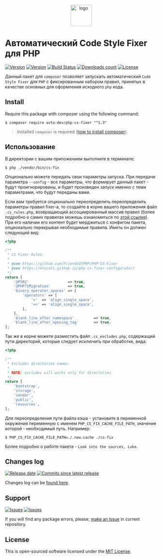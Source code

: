 <p align="center">
  <img alt="logo" src="https://hsto.org/webt/z7/4w/hk/z74whki0f3xq-rbturgbak5mrpi.png" width="70" height="70" />
</p>

# Автоматический Code Style Fixer для PHP

[![Version][badge_packagist_version]][link_packagist]
[![Version][badge_php_version]][link_packagist]
[![Build Status][badge_build]][link_build]
[![Downloads count][badge_downloads_count]][link_packagist]
[![License][badge_license]][link_license]

Данный пакет для `composer` позволяет запускать автоматический `Code Style Fixer` для `PHP` с фиксированным набором правил, принятых в качестве основных для оформления исходного `php` кода.

## Install

Require this package with composer using the following command:

```shell
$ composer require avto-dev/php-cs-fixer "^1.3"
```

> Installed `composer` is required ([how to install composer][getcomposer]).

## Использование

В директории с вашим приложением выполните в терминале:

```shell
$ php ./vendor/bin/cs-fix
```

Опционально можете передать свои параметры запуска. При передаче параметра `--config` - все параметры, что формирует данный пакет - будут проигнорированы, и будет произведен запуск именно с теми параметрами, что будут переданы вами.

Если вам требуется опционально переопределить переопределить параметры правил fixer-а, то создайте в корне вашего приложения файл `.cs_rules.php`, возвращающий ассоциированный массив правил (более подробно о самих правилах можешь ознакомиться по [этой ссылке][vendor_fixer]). При его наличии его контент будет мерджиться с конфигом пакета, опционально перекрывая необходимые правила. Иметь он должен следующий вид:

```php
<?php

/**
 * CS Fixer Rules.
 *
 * @see https://github.com/FriendsOfPHP/PHP-CS-Fixer
 * @see https://mlocati.github.io/php-cs-fixer-configurator/
 */
return [
    '@PSR2'                  => true,
    '@PHP71Migration'        => true,
    'binary_operator_spaces' => [
        'operators' => [
            '='  => 'align_single_space',
            '=>' => 'align_single_space',
        ],
    ],
    'blank_line_after_namespace'         => true,
    'blank_line_after_opening_tag'       => true,
];
```

Так же в корне можете разместить файл `.cs_excludes.php`, содержащий пути директорий, которые следует исключить при обработке, вида:

```php
<?php

/**
 * Excludes directories names.
 *
 * NOTE: excludes will works only for directories.
 */
return [
    'bootstrap',
    'storage',
    'vendor',
    'public',
    'resources',
];
```

Для переопределения пути файла кэша - установите в переменной окружения переменную с именем `PHP_CS_FIX_CACHE_FILE_PATH`, значение которой - необходимый путь. Например:

```shell
$ PHP_CS_FIX_CACHE_FILE_PATH=./.new.cache ./cs-fix
```

Более подробно о работе пакета - `Look into the sources, Luke`.

## Changes log

[![Release date][badge_release_date]][link_releases]
[![Commits since latest release][badge_commits_since_release]][link_commits]

Changes log can be [found here][link_changes_log].

## Support

[![Issues][badge_issues]][link_issues]
[![Issues][badge_pulls]][link_pulls]

If you will find any package errors, please, [make an issue][link_create_issue] in current repository.

## License

This is open-sourced software licensed under the [MIT License][link_license].

[badge_build]:https://img.shields.io/github/actions/workflow/status/avto-dev/php-cs-fixer/tests.yml
[badge_packagist_version]:https://img.shields.io/packagist/v/avto-dev/php-cs-fixer.svg?maxAge=180
[badge_php_version]:https://img.shields.io/packagist/php-v/avto-dev/php-cs-fixer.svg?longCache=true
[badge_downloads_count]:https://img.shields.io/packagist/dt/avto-dev/php-cs-fixer.svg?maxAge=180
[badge_license]:https://img.shields.io/packagist/l/avto-dev/php-cs-fixer.svg?longCache=true
[badge_release_date]:https://img.shields.io/github/release-date/avto-dev/php-cs-fixer.svg?style=flat-square&maxAge=180
[badge_commits_since_release]:https://img.shields.io/github/commits-since/avto-dev/php-cs-fixer/latest.svg?style=flat-square&maxAge=180
[badge_issues]:https://img.shields.io/github/issues/avto-dev/php-cs-fixer.svg?style=flat-square&maxAge=180
[badge_pulls]:https://img.shields.io/github/issues-pr/avto-dev/php-cs-fixer.svg?style=flat-square&maxAge=180

[link_build]:https://github.com/avto-dev/php-cs-fixer/actions
[link_releases]:https://github.com/avto-dev/php-cs-fixer/releases
[link_packagist]:https://packagist.org/packages/avto-dev/php-cs-fixer
[link_changes_log]:https://github.com/avto-dev/php-cs-fixer/blob/master/CHANGELOG.md
[link_issues]:https://github.com/avto-dev/php-cs-fixer/issues
[link_create_issue]:https://github.com/avto-dev/php-cs-fixer/issues/new/choose
[link_commits]:https://github.com/avto-dev/php-cs-fixer/commits
[link_pulls]:https://github.com/avto-dev/php-cs-fixer/pulls
[link_license]:https://github.com/avto-dev/php-cs-fixer/blob/master/LICENSE
[getcomposer]:https://getcomposer.org/download/
[vendor_fixer]:https://github.com/FriendsOfPHP/PHP-CS-Fixer
